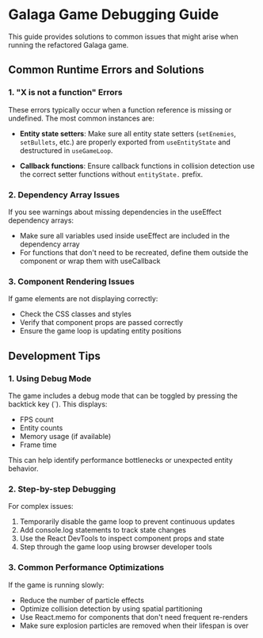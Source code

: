 # Galaga Game Debugging Guide

This guide provides solutions to common issues that might arise when running the refactored Galaga game.

## Common Runtime Errors and Solutions

### 1. "X is not a function" Errors

These errors typically occur when a function reference is missing or undefined. The most common instances are:

- **Entity state setters**: Make sure all entity state setters (`setEnemies`, `setBullets`, etc.) are properly exported from `useEntityState` and destructured in `useGameLoop`.

- **Callback functions**: Ensure callback functions in collision detection use the correct setter functions without `entityState.` prefix.

### 2. Dependency Array Issues

If you see warnings about missing dependencies in the useEffect dependency arrays:

- Make sure all variables used inside useEffect are included in the dependency array
- For functions that don't need to be recreated, define them outside the component or wrap them with useCallback

### 3. Component Rendering Issues

If game elements are not displaying correctly:

- Check the CSS classes and styles
- Verify that component props are passed correctly
- Ensure the game loop is updating entity positions

## Development Tips

### 1. Using Debug Mode

The game includes a debug mode that can be toggled by pressing the backtick key (\`). This displays:

- FPS count
- Entity counts
- Memory usage (if available)
- Frame time

This can help identify performance bottlenecks or unexpected entity behavior.

### 2. Step-by-step Debugging

For complex issues:

1. Temporarily disable the game loop to prevent continuous updates
2. Add console.log statements to track state changes
3. Use the React DevTools to inspect component props and state
4. Step through the game loop using browser developer tools

### 3. Common Performance Optimizations

If the game is running slowly:

- Reduce the number of particle effects
- Optimize collision detection by using spatial partitioning
- Use React.memo for components that don't need frequent re-renders
- Make sure explosion particles are removed when their lifespan is over
